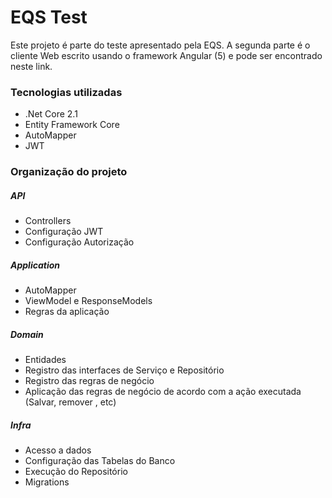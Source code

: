 # EQS Test

Este projeto é parte do teste apresentado pela EQS. A segunda parte é o cliente Web escrito usando o framework Angular (5) e pode ser encontrado neste link.

### Tecnologias utilizadas 
* .Net Core 2.1
* Entity Framework Core
* AutoMapper
* JWT

### Organização do projeto
##### API
* Controllers
* Configuração JWT
* Configuração Autorização

##### Application
* AutoMapper
* ViewModel e ResponseModels
* Regras da aplicação

##### Domain
* Entidades
* Registro das interfaces de Serviço e Repositório
* Registro das regras de negócio
* Aplicação das regras de negócio de acordo com a ação executada (Salvar, remover , etc)

##### Infra
* Acesso a dados
* Configuração das Tabelas do Banco
* Execução do Repositório
* Migrations
